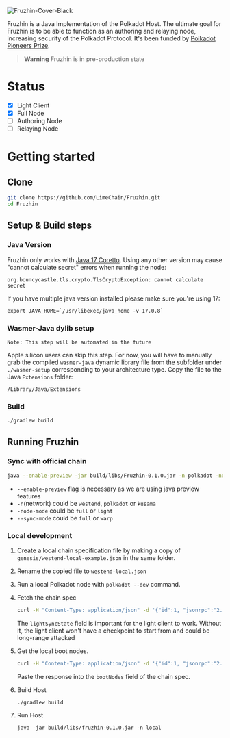 ![Fruzhin-Cover-Black](https://github.com/LimeChain/Fruzhin/assets/29047760/8e617c9a-005d-44b7-b2bc-d14cc6860726)

Fruzhin is a Java Implementation of the Polkadot Host. The ultimate goal for Fruzhin is to be able to function as an
authoring and relaying node, increasing security of the Polkadot Protocol. It's been funded by
[Polkadot Pioneers Prize](https://polkadot.polkassembly.io/child_bounty/238).
> **Warning**
> Fruzhin is in pre-production state

# Status

- [x] Light Client
- [x] Full Node
- [ ] Authoring Node
- [ ] Relaying Node

# Getting started

## Clone

```bash
git clone https://github.com/LimeChain/Fruzhin.git
cd Fruzhin
```

## Setup & Build steps

### Java Version

Fruzhin only works
with [Java 17 Coretto](https://docs.aws.amazon.com/corretto/latest/corretto-17-ug/downloads-list.html). Using any other
version may cause "cannot calculate secret" errors when running the node:

```
org.bouncycastle.tls.crypto.TlsCryptoException: cannot calculate secret
```

If you have multiple java version installed please make sure you're using 17:

```
export JAVA_HOME=`/usr/libexec/java_home -v 17.0.8`
```

### Wasmer-Java dylib setup

```
Note: This step will be automated in the future
```

Apple silicon users can skip this step.
For now, you will have to manually grab the compiled `wasmer-java` dynamic library
file from the subfolder under `./wasmer-setup` corresponding to your architecture type.
Copy the file to the Java `Extensions` folder:

```
/Library/Java/Extensions
```

### Build

```bash
./gradlew build
```

## Running Fruzhin

### Sync with official chain

```bash
java --enable-preview -jar build/libs/Fruzhin-0.1.0.jar -n polkadot -node-mode full --sync-mode full
```

- `--enable-preview` flag is necessary as we are using java preview features
- `-n`(network) could be `westend`, `polkadot` or `kusama`
- `-node-mode` could be `full` or `light`
- `--sync-mode` could be `full` or `warp`

### Local development

1. Create a local chain specification file by making a copy of `genesis/westend-local-example.json` in the same folder.
2. Rename the copied file to `westend-local.json`
3. Run a local Polkadot node with ```polkadot --dev``` command.
4. Fetch the chain spec

   ```bash
   curl -H "Content-Type: application/json" -d '{"id":1, "jsonrpc":"2.0", "method": "sync_state_genSyncSpec", "params": [true]}' http://localhost:9922
   ```

   The `lightSyncState` field is important for the light client to
   work. Without
   it, the light client won't have a checkpoint to start from
   and could be long-range attacked


5. Get the local boot nodes.

   ```bash
   curl -H "Content-Type: application/json" -d '{"id":1, "jsonrpc":"2.0", "method": "system_localListenAddresses"}' http://localhost:9922
   ```

   Paste the response into the `bootNodes` field of the chain spec.


6. Build Host
   ```
   ./gradlew build
   ```
7. Run Host
   ```
   java -jar build/libs/fruzhin-0.1.0.jar -n local
   ```